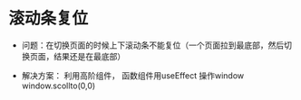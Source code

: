 # 滚动条复位

- 问题：在切换页面的时候上下滚动条不能复位（一个页面拉到最底部，然后切换页面，结果还是在最底部）

- 解决方案： 利用高阶组件， 函数组件用useEffect  操作window   window.scollto(0,0)